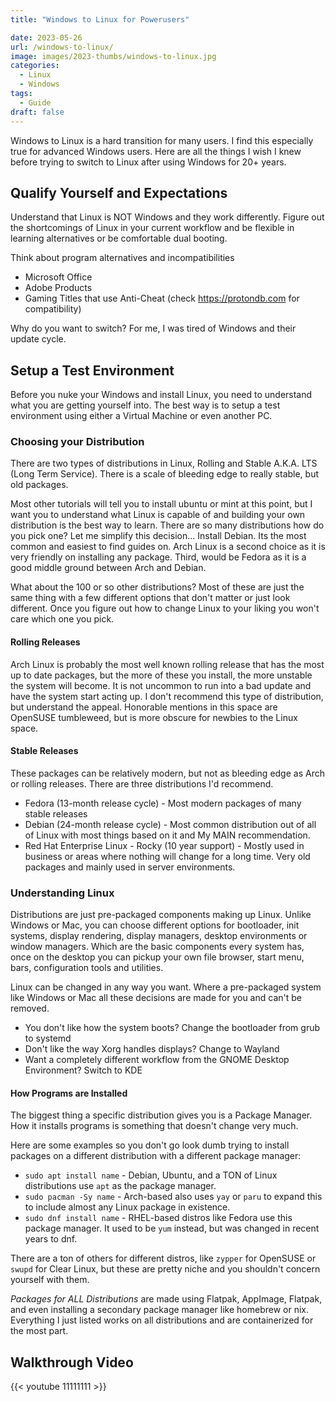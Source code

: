 ```yaml
---
title: "Windows to Linux for Powerusers"

date: 2023-05-26
url: /windows-to-linux/
image: images/2023-thumbs/windows-to-linux.jpg
categories:
  - Linux
  - Windows
tags:
  - Guide
draft: false
---
```

Windows to Linux is a hard transition for many users. I find this especially true for advanced Windows users. Here are all the things I wish I knew before trying to switch to Linux after using Windows for 20+ years.
<!--more-->

## Qualify Yourself and Expectations

Understand that Linux is NOT Windows and they work differently. Figure out the shortcomings of Linux in your current workflow and be flexible in learning alternatives or be comfortable dual booting.

Think about program alternatives and incompatibilities
- Microsoft Office
- Adobe Products
- Gaming Titles that use Anti-Cheat (check <https://protondb.com> for compatibility)

Why do you want to switch? For me, I was tired of Windows and their update cycle. 

## Setup a Test Environment

Before you nuke your Windows and install Linux, you need to understand what you are getting yourself into. The best way is to setup a test environment using either a Virtual Machine or even another PC.

### Choosing your Distribution

There are two types of distributions in Linux, Rolling and Stable A.K.A. LTS (Long Term Service). There is a scale of bleeding edge to really stable, but old packages.

Most other tutorials will tell you to install ubuntu or mint at this point, but I want you to understand what Linux is capable of and building your own distribution is the best way to learn. There are so many distributions how do you pick one? Let me simplify this decision... Install Debian. Its the most common and easiest to find guides on. Arch Linux is a second choice as it is very friendly on installing any package. Third, would be Fedora as it is a good middle ground between Arch and Debian.

What about the 100 or so other distributions? Most of these are just the same thing with a few different options that don't matter or just look different. Once you figure out how to change Linux to your liking you won't care which one you pick.

#### Rolling Releases

Arch Linux is probably the most well known rolling release that has the most up to date packages, but the more of these you install, the more unstable the system will become. It is not uncommon to run into a bad update and have the system start acting up. I don't recommend this type of distribution, but understand the appeal. Honorable mentions in this space are OpenSUSE tumbleweed, but is more obscure for newbies to the Linux space.

#### Stable Releases

These packages can be relatively modern, but not as bleeding edge as Arch or rolling releases. There are three distributions I'd recommend. 

- Fedora (13-month release cycle) - Most modern packages of many stable releases
- Debian (24-month release cycle) - Most common distribution out of all of Linux with most things based on it and My MAIN recommendation.
- Red Hat Enterprise Linux - Rocky (10 year support) - Mostly used in business or areas where nothing will change for a long time. Very old packages and mainly used in server environments.

### Understanding Linux

Distributions are just pre-packaged components making up Linux. Unlike Windows or Mac, you can choose different options for bootloader, init systems, display rendering, display managers, desktop environments or window managers. Which are the basic components every system has, once on the desktop you can pickup your own file browser, start menu, bars, configuration tools and utilities. 

Linux can be changed in any way you want. Where a pre-packaged system like Windows or Mac all these decisions are made for you and can't be removed. 

- You don't like how the system boots? Change the bootloader from grub to systemd
- Don't like the way Xorg handles displays? Change to Wayland
- Want a completely different workflow from the GNOME Desktop Environment? Switch to KDE

#### How Programs are Installed

The biggest thing a specific distribution gives you is a Package Manager. How it installs programs is something that doesn't change very much. 

Here are some examples so you don't go look dumb trying to install packages on a different distribution with a different package manager:

- `sudo apt install name` - Debian, Ubuntu, and a TON of Linux distributions use `apt` as the package manager.
- `sudo pacman -Sy name` - Arch-based also uses `yay` or `paru` to expand this to include almost any Linux package in existence. 
- `sudo dnf install name` - RHEL-based distros like Fedora use this package manager. It used to be `yum` instead, but was changed in recent years to dnf.

There are a ton of others for different distros, like `zypper` for OpenSUSE or `swupd` for Clear Linux, but these are pretty niche and you shouldn't concern yourself with them. 

*Packages for ALL Distributions* are made using Flatpak, AppImage, Flatpak, and even installing a secondary package manager like homebrew or nix. Everything I just listed works on all distributions and are containerized for the most part.

## Walkthrough Video

{{< youtube 11111111 >}}

